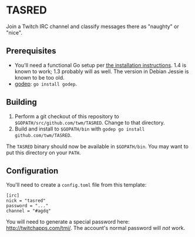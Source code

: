 # TASRED

Join a Twitch IRC channel and classify messages there as "naughty" or "nice".

## Prerequisites

* You'll need a functional Go setup per [the installation instructions][goinstall].  1.4 is known to work; 1.3 probably will as well.  The version in Debian Jessie is known to be too old.
* [godep][godep]: `go install godep`.

[goinstall]: http://golang.org/doc/install
[godep]: https://github.com/tools/godep

## Building

1. Perform a git checkout of this repository to `$GOPATH/src/github.com/twm/TASRED`.  Change to that directory.
1. Build and install to `$GOPATH/bin` with `godep go install github.com/twm/TASRED`.

The `TASRED` binary should now be available in `$GOPATH/bin`.  You may want to put this directory on your `PATH`.

## Configuration

You'll need to create a `config.toml` file from this template:

    [irc]
    nick = "tasred"
    password = "..."
    channel = "#agdq"

You will need to generate a special password here: <http://twitchapps.com/tmi/>.  The account's normal password will *not* work.
